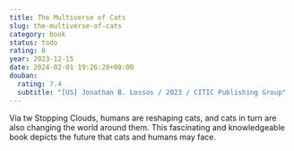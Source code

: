 ```yaml
---
title: The Multiverse of Cats
slug: the-multiverse-of-cats
category: book
status: todo
rating: 0
year: 2023-12-15
date: 2024-02-01 19:26:20+08:00
douban:
  rating: 7.4
  subtitle: "[US] Jonathan B. Lossos / 2023 / CITIC Publishing Group"
---
```


Via tw Stopping Clouds, humans are reshaping cats, and cats in turn are also changing the world around them. This fascinating and knowledgeable book depicts the future that cats and humans may face.
